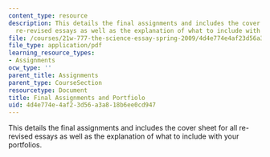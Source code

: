 ```yaml
---
content_type: resource
description: This details the final assignments and includes the cover sheet for all
  re-revised essays as well as the explanation of what to include with your portfolios.
file: /courses/21w-777-the-science-essay-spring-2009/4d4e774e4af23d56a3a818b6ee0cd947_MIT21W_777s09_assn22_final.pdf
file_type: application/pdf
learning_resource_types:
- Assignments
ocw_type: ''
parent_title: Assignments
parent_type: CourseSection
resourcetype: Document
title: Final Assignments and Portfiolo
uid: 4d4e774e-4af2-3d56-a3a8-18b6ee0cd947
---
```

This details the final assignments and includes the cover sheet for all re-revised essays as well as the explanation of what to include with your portfolios.

